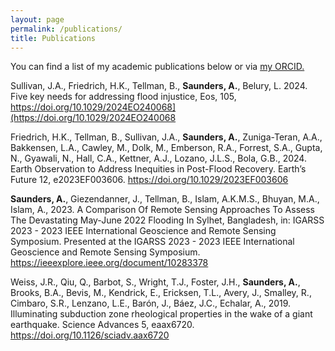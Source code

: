 ```yaml
---
layout: page
permalink: /publications/
title: Publications
---
```


You can find a list of my academic publications below or via [my ORCID.](https://orcid.org/0009-0009-4490-6975)


Sullivan, J.A., Friedrich, H.K., Tellman, B., **Saunders, A.**, Belury, L. 2024. Five key needs for addressing flood injustice, Eos, 105, <https://doi.org/10.1029/2024EO240068](https://doi.org/10.1029/2024EO240068>


Friedrich, H.K., Tellman, B., Sullivan, J.A., **Saunders, A.**, Zuniga-Teran, A.A., Bakkensen, L.A., Cawley, M., Dolk, M., Emberson, R.A., Forrest, S.A., Gupta, N., Gyawali, N., Hall, C.A., Kettner, A.J., Lozano, J.L.S., Bola, G.B., 2024. Earth Observation to Address Inequities in Post-Flood Recovery. Earth’s Future 12, e2023EF003606. <https://doi.org/10.1029/2023EF003606>


**Saunders, A.**, Giezendanner, J., Tellman, B., Islam, A.K.M.S., Bhuyan, M.A., Islam, A., 2023. A Comparison Of Remote Sensing Approaches To Assess The Devastating May-June 2022 Flooding In Sylhet, Bangladesh, in: IGARSS 2023 - 2023 IEEE International Geoscience and Remote Sensing Symposium. Presented at the IGARSS 2023 - 2023 IEEE International Geoscience and Remote Sensing Symposium. <https://ieeexplore.ieee.org/document/10283378>


Weiss, J.R., Qiu, Q., Barbot, S., Wright, T.J., Foster, J.H., **Saunders, A.**, Brooks, B.A., Bevis, M., Kendrick, E., Ericksen, T.L., Avery, J., Smalley, R., Cimbaro, S.R., Lenzano, L.E., Barón, J., Báez, J.C., Echalar, A., 2019. Illuminating subduction zone rheological properties in the wake of a giant earthquake. Science Advances 5, eaax6720. <https://doi.org/10.1126/sciadv.aax6720>


